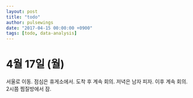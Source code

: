 ```yaml
---
layout: post
title: "todo"
author: pulsewings
date: "2017-04-15 00:00:00 +0900"
tags: [todo, data-analysis]
---
```



# 4월 17일 (월)
서울로 이동. 점심은 휴게소에서. 도착 후 계속 회의. 저녁은 남자 피자.
이후 계속 회의. 2시쯤 찜질방에서 잠.
